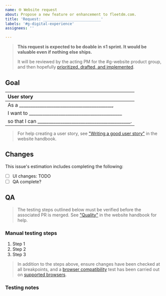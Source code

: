 ```yaml
---
name: 🌐 Website request
about: Propose a new feature or enhancement to fleetdm.com.
title: 'Request: __________________________'
labels: '#g-digital-experience'
assignees: ''

---
```


> **This request is expected to be doable in ≤1 sprint. It would be valuable even if nothing else ships.**
> 
> It will be reviewed by the acting PM for the #g-website product group, and then hopefully [prioritized, drafted, and implemented](https://fleetdm.com/handbook/company/development-groups#making-changes).

## Goal

<!-- Describe the desired outcome.-->

| User story  |
|:---------------------------------------------------------------------------|
| As a _________________________________________,
| I want to _________________________________________
| so that I can _________________________________________.

>For help creating a user story, see ["Writing a good user story"](https://fleetdm.com/handbook/company/development-groups#writing-a-good-user-story) in the website handbook.

## Changes

This issue's estimation includes completing the following:
- [ ] UI changes: TODO
- [ ] QA complete?

## QA

>The testing steps outlined below must be verified before the associated PR is merged. See ["Quality"](https://fleetdm.com/handbook/marketing/website-handbook#quality) in the website handbook for help.

### Manual testing steps
<!-- 
Add detailed manual testing steps for all affected user flows. 
-->

1. Step 1
2. Step 2
3. Step 3

>In addition to the steps above, ensure changes have been checked at all breakpoints, and a [browser compatibility](https://fleetdm.com/handbook/marketing/website-handbook#browser-compatibility) test has been carried out on [supported browsers](https://fleetdm.com/docs/using-fleet/supported-browsers).

### Testing notes
<!-- Any additional testing notes relevant to this story or tools required for testing. -->

